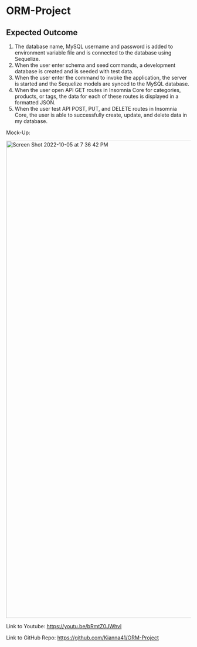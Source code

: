 # ORM-Project

## Expected Outcome
1. The database name, MySQL username and password is added to environment variable file and is connected to the database using Sequelize.
2. When the user enter schema and seed commands, a development database is created and is seeded with test data.
3. When the user enter the command to invoke the application, the server is started and the Sequelize models are synced to the MySQL database.
4. When the user open API GET routes in Insomnia Core for categories, products, or tags, the data for each of these routes is displayed in a formatted JSON.
5. When the user test API POST, PUT, and DELETE routes in Insomnia Core, the user is able to successfully create, update, and delete data in my database.


Mock-Up:



<img width="1303" alt="Screen Shot 2022-10-05 at 7 36 42 PM" src="https://user-images.githubusercontent.com/107634328/194182719-d1e9c980-c0b0-4b74-96cd-0fa996f0213f.png">

Link to Youtube: https://youtu.be/bRmtZ0JWhvI

Link to GitHub Repo: https://github.com/Kianna41/ORM-Project
